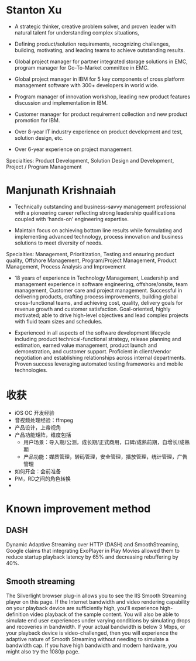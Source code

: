 # Stanton Xu

- A strategic thinker, creative problem solver, and proven leader with natural talent for understanding complex situations, 

- Defining product/solution requirements, recognizing challenges, building, motivating, and leading teams to achieve outstanding results.

- Global project manager for partner integrated storage solutions in EMC, program manager for Go-To-Market committee in EMC. 

- Global project manager in IBM for 5 key components of cross platform management software with 300+ developers in world wide. 

- Program manager of innovation workshop, leading new product features discussion and implementation in IBM.

- Customer manager for product requirement collection and new product promotion for IBM.

- Over 8-year IT industry experience on product development and test, solution design, etc. 

- Over 6-year experience on project management.

Specialties: Product Development, Solution Design and Development, Project / Program Management

# Manjunath Krishnaiah

- Technically outstanding and business-savvy management professional with a pioneering career reflecting strong leadership qualifications coupled with ‘hands-on’ engineering expertise.

- Maintain focus on achieving bottom line results while formulating and implementing advanced technology, process innovation and business solutions to meet diversity of needs.

Specialties: Management, Prioritization, Testing and ensuring product quality, Offshore Management, Program/Project Management, Product Management, Process Analysis and Improvement

-	18 years of experience in Technology Management, Leadership and management experience in software engineering, offshore/onsite, team management, Customer care and project management. Successful in delivering products, crafting process improvements, building global cross-functional teams, and achieving cost, quality, delivery goals for revenue growth and customer satisfaction. Goal-oriented, highly motivated; able to drive high-level objectives and lead complex projects with fluid team sizes and schedules.

-	Experienced in all aspects of the software development lifecycle including product technical-functional strategy, release planning and estimation, earned value management, product launch and demonstration, and customer support. Proficient in client/vendor negotiation and establishing relationships across internal departments. Proven success leveraging automated testing frameworks and mobile technologies.


# 收获
- iOS OC 开发经验
- 音视频处理经验：ffmpeg
- 产品设计，上帝视角
- 产品功能矩阵，维度包括
    - 用户场景：导入期/公测，成长期/正式商用，口碑/成熟前期，自增长/成熟期
    - 产品功能：媒质管理，转码管理，安全管理，播放管理，统计管理，广告管理
- 如何开会：会前准备
- PM，RD之间的角色转换
- 

# Known improvement method

## DASH
  Dynamic Adaptive Streaming over HTTP (DASH) and SmoothStreaming,
  Google claims that integrating ExoPlayer in Play Movies allowed them to reduce startup 
  playback latency by 65% and decreasing rebuffering by 40%.

## Smooth streaming

  The Silverlight browser plug-in allows you to see the IIS Smooth Streaming player on this page. 
  If the Internet bandwidth and video rendering capability on your playback device are sufficiently high, you'll experience high-definition video playback of the sample content. 
  You will also be able to simulate end user experiences under varying conditions by simulating drops and recoveries in bandwidth. If your actual bandwidth is below 3 Mbps, or your playback device is video-challenged, then you will experience the adaptive nature of Smooth Streaming without needing to simulate a bandwidth cap. 
  If you have high bandwidth and modern hardware, you might also try the 1080p page.


